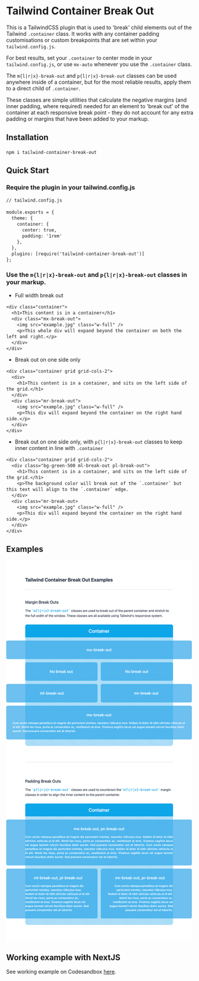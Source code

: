 # Tailwind Container Break Out

This is a TailwindCSS plugin that is used to 'break' child elements out of the Tailwind `.container` class. It works with any container padding customisations or custom breakpoints that are set within your `tailwind.config.js`.

For best results, set your `.container` to center mode in your `tailwind.config.js`, or use `mx-auto` whenever you use the `.container` class.

The `m{l|r|x}-break-out` and `p{l|r|x}-break-out` classes can be used anywhere inside of a container, but for the most reliable results, apply them to a direct child of `.container`.

These classes are simple utilities that calculate the negative margins (and inner padding, where required) needed for an element to 'break out' of the container at each responsive break point - they do not account for any extra padding or margins that have been added to your markup.

## Installation

`npm i tailwind-container-break-out`

## Quick Start

### Require the plugin in your tailwind.config.js

```
// tailwind.config.js

module.exports = {
  theme: {
    container: {
      center: true,
      padding: '1rem'
    },
  },
  plugins: [require('tailwind-container-break-out')]
};

```

### Use the `m{l|r|x}-break-out` and `p{l|r|x}-break-out` classes in your markup.

- Full width break out

```
<div class="container">
  <h1>This content is in a container</h1>
  <div class="mx-break-out">
    <img src="example.jpg" class="w-full" />
    <p>This whole div will expand beyond the container on both the left and right.</p>
  </div>
</div>
```

- Break out on one side only

```
<div class="container grid grid-cols-2">
  <div>
    <h1>This content is in a container, and sits on the left side of the grid.</h1>
  </div>
  <div class="mr-break-out">
    <img src="example.jpg" class="w-full" />
    <p>This div will expand beyond the container on the right hand side.</p>
  </div>
</div>
```

- Break out on one side only, with `p{l|r|x}-break-out` classes to keep inner content in line with `.container`

```
<div class="container grid grid-cols-2">
  <div class="bg-green-500 ml-break-out pl-break-out">
    <h1>This content is in a container, and sits on the left side of the grid.</h1>
    <p>The background color will break out of the `.container` but this text will align to the `.container` edge.
  </div>
  <div class="mr-break-out>
    <img src="example.jpg" class="w-full" />
    <p>This div will expand beyond the container on the right hand side.</p>
  </div>
</div>
```

## Examples

![Tailwind Container Break Out Examples](./examples/examples.png?raw=true 'Tailwind Container Break Out Examples')

## Working example with NextJS

See working example on Codesandbox [here](https://codesandbox.io/s/sharp-andras-60kl4?file=/pages/index.js:1808-1812).
